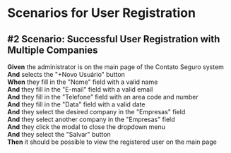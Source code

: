 # Scenarios for User Registration

## #2 Scenario: Successful User Registration with Multiple Companies

**Given** the administrator is on the main page of the Contato Seguro system  
**And** selects the "+Novo Usuário" button  
**When** they fill in the "Nome" field with a valid name  
**And** they fill in the "E-mail" field with a valid email  
**And** they fill in the "Telefone" field with an area code and number  
**And** they fill in the "Data" field with a valid date  
**And** they select the desired company in the "Empresas" field  
**And** they select another company in the "Empresas" field  
**And** they click the modal to close the dropdown menu  
**And** they select the "Salvar" button  
**Then** it should be possible to view the registered user on the main page
